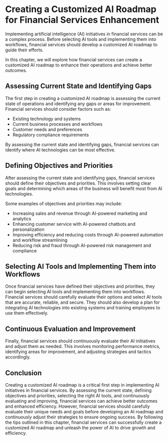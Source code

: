 Creating a Customized AI Roadmap for Financial Services Enhancement
==============================================================================================================================

Implementing artificial intelligence (AI) initiatives in financial services can be a complex process. Before selecting AI tools and implementing them into workflows, financial services should develop a customized AI roadmap to guide their efforts.

In this chapter, we will explore how financial services can create a customized AI roadmap to enhance their operations and achieve better outcomes.

Assessing Current State and Identifying Gaps
--------------------------------------------

The first step in creating a customized AI roadmap is assessing the current state of operations and identifying any gaps or areas for improvement. Financial services should consider factors such as:

* Existing technology and systems
* Current business processes and workflows
* Customer needs and preferences
* Regulatory compliance requirements

By assessing the current state and identifying gaps, financial services can identify where AI technologies can be most effective.

Defining Objectives and Priorities
----------------------------------

After assessing the current state and identifying gaps, financial services should define their objectives and priorities. This involves setting clear goals and determining which areas of the business will benefit most from AI technologies.

Some examples of objectives and priorities may include:

* Increasing sales and revenue through AI-powered marketing and analytics
* Enhancing customer service with AI-powered chatbots and personalization
* Improving efficiency and reducing costs through AI-powered automation and workflow streamlining
* Reducing risk and fraud through AI-powered risk management and compliance

Selecting AI Tools and Implementing Them into Workflows
-------------------------------------------------------

Once financial services have defined their objectives and priorities, they can begin selecting AI tools and implementing them into workflows. Financial services should carefully evaluate their options and select AI tools that are accurate, reliable, and secure. They should also develop a plan for integrating AI technologies into existing systems and training employees to use them effectively.

Continuous Evaluation and Improvement
-------------------------------------

Finally, financial services should continuously evaluate their AI initiatives and adjust them as needed. This involves monitoring performance metrics, identifying areas for improvement, and adjusting strategies and tactics accordingly.

Conclusion
----------

Creating a customized AI roadmap is a critical first step in implementing AI initiatives in financial services. By assessing the current state, defining objectives and priorities, selecting the right AI tools, and continuously evaluating and improving, financial services can achieve better outcomes and enhanced efficiency. However, financial services should carefully evaluate their unique needs and goals before developing an AI roadmap and continuously adjust their strategies to ensure ongoing success. By following the tips outlined in this chapter, financial services can successfully create a customized AI roadmap and unleash the power of AI to drive growth and efficiency.
